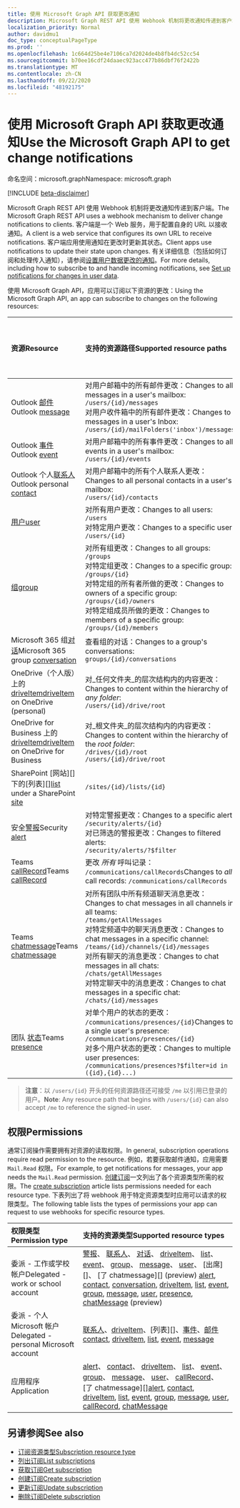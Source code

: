 ```yaml
---
title: 使用 Microsoft Graph API 获取更改通知
description: Microsoft Graph REST API 使用 Webhook 机制将更改通知传递到客户端。 客户端是一个 Web 服务，用于配置自身的 URL 以接收通知。 客户端应用使用通知在更改时更新其状态。 有关详细信息（包括如何订阅和处理传入通知），请参阅“设置用户数据更改的通知”。
localization_priority: Normal
author: davidmu1
doc_type: conceptualPageType
ms.prod: ''
ms.openlocfilehash: 1c664d25be4e7106ca7d2024de4b8fb4dc52cc54
ms.sourcegitcommit: b70ee16cdf24daaec923acc477b86dbf76f2422b
ms.translationtype: MT
ms.contentlocale: zh-CN
ms.lasthandoff: 09/22/2020
ms.locfileid: "48192175"
---
```

# <a name="use-the-microsoft-graph-api-to-get-change-notifications"></a><span data-ttu-id="9c9d6-106">使用 Microsoft Graph API 获取更改通知</span><span class="sxs-lookup"><span data-stu-id="9c9d6-106">Use the Microsoft Graph API to get change notifications</span></span>

<span data-ttu-id="9c9d6-107">命名空间：microsoft.graph</span><span class="sxs-lookup"><span data-stu-id="9c9d6-107">Namespace: microsoft.graph</span></span>

[!INCLUDE [beta-disclaimer](../../includes/beta-disclaimer.md)]

<span data-ttu-id="9c9d6-108">Microsoft Graph REST API 使用 Webhook 机制将更改通知传递到客户端。</span><span class="sxs-lookup"><span data-stu-id="9c9d6-108">The Microsoft Graph REST API uses a webhook mechanism to deliver change notifications to clients.</span></span> <span data-ttu-id="9c9d6-109">客户端是一个 Web 服务，用于配置自身的 URL 以接收通知。</span><span class="sxs-lookup"><span data-stu-id="9c9d6-109">A client is a web service that configures its own URL to receive notifications.</span></span> <span data-ttu-id="9c9d6-110">客户端应用使用通知在更改时更新其状态。</span><span class="sxs-lookup"><span data-stu-id="9c9d6-110">Client apps use notifications to update their state upon changes.</span></span> <span data-ttu-id="9c9d6-111">有关详细信息（包括如何订阅和处理传入通知），请参阅[设置用户数据更改的通知](/graph/webhooks)。</span><span class="sxs-lookup"><span data-stu-id="9c9d6-111">For more details, including how to subscribe to and handle incoming notifications, see [Set up notifications for changes in user data](/graph/webhooks).</span></span>

<span data-ttu-id="9c9d6-112">使用 Microsoft Graph API，应用可以订阅以下资源的更改：</span><span class="sxs-lookup"><span data-stu-id="9c9d6-112">Using the Microsoft Graph API, an app can subscribe to changes on the following resources:</span></span>

| <span data-ttu-id="9c9d6-113">**资源**</span><span class="sxs-lookup"><span data-stu-id="9c9d6-113">**Resource**</span></span> | <span data-ttu-id="9c9d6-114">**支持的资源路径**</span><span class="sxs-lookup"><span data-stu-id="9c9d6-114">**Supported resource paths**</span></span> | <span data-ttu-id="9c9d6-115">**可包含在通知中的资源数据**</span><span class="sxs-lookup"><span data-stu-id="9c9d6-115">**Resource data can be included in notifications**</span></span>                  |
|:----------------|:------------|:-----------------------------------------|
| <span data-ttu-id="9c9d6-116">Outlook [邮件][]</span><span class="sxs-lookup"><span data-stu-id="9c9d6-116">Outlook [message][]</span></span> | <span data-ttu-id="9c9d6-117">对用户邮箱中的所有邮件更改：</span><span class="sxs-lookup"><span data-stu-id="9c9d6-117">Changes to all messages in a user's mailbox:</span></span> <br>`/users/{id}/messages`<br><span data-ttu-id="9c9d6-118">对用户收件箱中的所有邮件更改：</span><span class="sxs-lookup"><span data-stu-id="9c9d6-118">Changes to messages in a user's Inbox:</span></span><br>`/users/{id}/mailFolders('inbox')/messages` | <span data-ttu-id="9c9d6-119">否</span><span class="sxs-lookup"><span data-stu-id="9c9d6-119">No</span></span> |
| <span data-ttu-id="9c9d6-120">Outlook [事件][]</span><span class="sxs-lookup"><span data-stu-id="9c9d6-120">Outlook [event][]</span></span> | <span data-ttu-id="9c9d6-121">对用户邮箱中的所有事件更改：</span><span class="sxs-lookup"><span data-stu-id="9c9d6-121">Changes to all events in a user's mailbox:</span></span><br>`/users/{id}/events` | <span data-ttu-id="9c9d6-122">否</span><span class="sxs-lookup"><span data-stu-id="9c9d6-122">No</span></span> |
| <span data-ttu-id="9c9d6-123">Outlook 个人[联系人][]</span><span class="sxs-lookup"><span data-stu-id="9c9d6-123">Outlook personal [contact][]</span></span> | <span data-ttu-id="9c9d6-124">对用户邮箱中的所有个人联系人更改：</span><span class="sxs-lookup"><span data-stu-id="9c9d6-124">Changes to all personal contacts in a user's mailbox:</span></span><br>`/users/{id}/contacts` | <span data-ttu-id="9c9d6-125">否</span><span class="sxs-lookup"><span data-stu-id="9c9d6-125">No</span></span> |
| <span data-ttu-id="9c9d6-126">[用户][]</span><span class="sxs-lookup"><span data-stu-id="9c9d6-126">[user][]</span></span> | <span data-ttu-id="9c9d6-127">对所有用户更改：</span><span class="sxs-lookup"><span data-stu-id="9c9d6-127">Changes to all users:</span></span><br>`/users` <br><span data-ttu-id="9c9d6-128">对特定用户更改：</span><span class="sxs-lookup"><span data-stu-id="9c9d6-128">Changes to a specific user:</span></span><br>`/users/{id}`| <span data-ttu-id="9c9d6-129">否</span><span class="sxs-lookup"><span data-stu-id="9c9d6-129">No</span></span> |
| <span data-ttu-id="9c9d6-130">[组][]</span><span class="sxs-lookup"><span data-stu-id="9c9d6-130">[group][]</span></span> | <span data-ttu-id="9c9d6-131">对所有组更改：</span><span class="sxs-lookup"><span data-stu-id="9c9d6-131">Changes to all groups:</span></span><br>`/groups` <br><span data-ttu-id="9c9d6-132">对特定组更改：</span><span class="sxs-lookup"><span data-stu-id="9c9d6-132">Changes to a specific group:</span></span><br>`/groups/{id}`<br><span data-ttu-id="9c9d6-133">对特定组的所有者所做的更改：</span><span class="sxs-lookup"><span data-stu-id="9c9d6-133">Changes to owners of a specific group:</span></span><br>`/groups/{id}/owners`<br><span data-ttu-id="9c9d6-134">对特定组成员所做的更改：</span><span class="sxs-lookup"><span data-stu-id="9c9d6-134">Changes to members of a specific group:</span></span><br>`/groups/{id}/members` | <span data-ttu-id="9c9d6-135">否</span><span class="sxs-lookup"><span data-stu-id="9c9d6-135">No</span></span> |
| <span data-ttu-id="9c9d6-136">Microsoft 365 组[对话][]</span><span class="sxs-lookup"><span data-stu-id="9c9d6-136">Microsoft 365 group [conversation][]</span></span> | <span data-ttu-id="9c9d6-137">查看组的对话：</span><span class="sxs-lookup"><span data-stu-id="9c9d6-137">Changes to a group's conversations:</span></span><br>`groups/{id}/conversations` | <span data-ttu-id="9c9d6-138">否</span><span class="sxs-lookup"><span data-stu-id="9c9d6-138">No</span></span> |
| <span data-ttu-id="9c9d6-139">OneDrive（个人版）上的 [driveItem][]</span><span class="sxs-lookup"><span data-stu-id="9c9d6-139">[driveItem][] on OneDrive (personal)</span></span> | <span data-ttu-id="9c9d6-140">对_任何文件夹_的层次结构内的内容更改：</span><span class="sxs-lookup"><span data-stu-id="9c9d6-140">Changes to content within the hierarchy of _any folder_:</span></span><br>`/users/{id}/drive/root` | <span data-ttu-id="9c9d6-141">否</span><span class="sxs-lookup"><span data-stu-id="9c9d6-141">No</span></span> |
| <span data-ttu-id="9c9d6-142">OneDrive for Business 上的 [driveItem][]</span><span class="sxs-lookup"><span data-stu-id="9c9d6-142">[driveItem][] on OneDrive for Business</span></span> | <span data-ttu-id="9c9d6-143">对_根文件夹_的层次结构内的内容更改：</span><span class="sxs-lookup"><span data-stu-id="9c9d6-143">Changes to content within the hierarchy of the _root folder_:</span></span><br>`/drives/{id}/root`<br> `/users/{id}/drive/root` | <span data-ttu-id="9c9d6-144">否</span><span class="sxs-lookup"><span data-stu-id="9c9d6-144">No</span></span> |
| <span data-ttu-id="9c9d6-145">SharePoint [网站][]下的[列表][]</span><span class="sxs-lookup"><span data-stu-id="9c9d6-145">[list][] under a SharePoint [site][]</span></span> | `/sites/{id}/lists/{id}` | <span data-ttu-id="9c9d6-146">否</span><span class="sxs-lookup"><span data-stu-id="9c9d6-146">No</span></span> |
| <span data-ttu-id="9c9d6-147">安全[警报][]</span><span class="sxs-lookup"><span data-stu-id="9c9d6-147">Security [alert][]</span></span> | <span data-ttu-id="9c9d6-148">对特定警报更改：</span><span class="sxs-lookup"><span data-stu-id="9c9d6-148">Changes to a specific alert:</span></span><br>`/security/alerts/{id}` <br><span data-ttu-id="9c9d6-149">对已筛选的警报更改：</span><span class="sxs-lookup"><span data-stu-id="9c9d6-149">Changes to filtered alerts:</span></span><br> `/security/alerts/?$filter`| <span data-ttu-id="9c9d6-150">否</span><span class="sxs-lookup"><span data-stu-id="9c9d6-150">No</span></span> |
| <span data-ttu-id="9c9d6-151">Teams [callRecord][]</span><span class="sxs-lookup"><span data-stu-id="9c9d6-151">Teams [callRecord][]</span></span> | <span data-ttu-id="9c9d6-152">更改 _所有_ 呼叫记录： `/communications/callRecords`</span><span class="sxs-lookup"><span data-stu-id="9c9d6-152">Changes to _all_ call records: `/communications/callRecords`</span></span> | <span data-ttu-id="9c9d6-153">否</span><span class="sxs-lookup"><span data-stu-id="9c9d6-153">No</span></span> |
| <span data-ttu-id="9c9d6-154">Teams [chatmessage][]</span><span class="sxs-lookup"><span data-stu-id="9c9d6-154">Teams [chatmessage][]</span></span> | <span data-ttu-id="9c9d6-155">对所有团队中所有频道聊天消息更改：</span><span class="sxs-lookup"><span data-stu-id="9c9d6-155">Changes to chat messages in all channels in all teams:</span></span><br>`/teams/getAllMessages` <br><span data-ttu-id="9c9d6-156">对特定频道中的聊天消息更改：</span><span class="sxs-lookup"><span data-stu-id="9c9d6-156">Changes to chat messages in a specific channel:</span></span><br>`/teams/{id}/channels/{id}/messages`<br><span data-ttu-id="9c9d6-157">对所有聊天的消息更改：</span><span class="sxs-lookup"><span data-stu-id="9c9d6-157">Changes to chat messages in all chats:</span></span><br>`/chats/getAllMessages` <br><span data-ttu-id="9c9d6-158">对特定聊天中的消息更改：</span><span class="sxs-lookup"><span data-stu-id="9c9d6-158">Changes to chat messages in a specific chat:</span></span><br>`/chats/{id}/messages` | <span data-ttu-id="9c9d6-159">是</span><span class="sxs-lookup"><span data-stu-id="9c9d6-159">Yes</span></span> |
| <span data-ttu-id="9c9d6-160">团队 [状态][]</span><span class="sxs-lookup"><span data-stu-id="9c9d6-160">Teams [presence][]</span></span> | <span data-ttu-id="9c9d6-161">对单个用户的状态的更改： `/communications/presences/{id}`</span><span class="sxs-lookup"><span data-stu-id="9c9d6-161">Changes to a single user's presence: `/communications/presences/{id}`</span></span> <br> <span data-ttu-id="9c9d6-162">对多个用户状态的更改：</span><span class="sxs-lookup"><span data-stu-id="9c9d6-162">Changes to multiple user presences:</span></span><br> `/communications/presences?$filter=id in ({id},{id}...)` | <span data-ttu-id="9c9d6-163">是</span><span class="sxs-lookup"><span data-stu-id="9c9d6-163">Yes</span></span> |

> <span data-ttu-id="9c9d6-164">**注意**：以 `/users/{id}` 开头的任何资源路径还可接受 `/me` 以引用已登录的用户。</span><span class="sxs-lookup"><span data-stu-id="9c9d6-164">**Note**: Any resource path that begins with `/users/{id}` can also accept `/me` to reference the signed-in user.</span></span>

## <a name="permissions"></a><span data-ttu-id="9c9d6-165">权限</span><span class="sxs-lookup"><span data-stu-id="9c9d6-165">Permissions</span></span>

<span data-ttu-id="9c9d6-166">通常订阅操作需要拥有对资源的读取权限。</span><span class="sxs-lookup"><span data-stu-id="9c9d6-166">In general, subscription operations require read permission to the resource.</span></span> <span data-ttu-id="9c9d6-167">例如，若要获取邮件通知，应用需要 `Mail.Read` 权限。</span><span class="sxs-lookup"><span data-stu-id="9c9d6-167">For example, to get notifications for messages, your app needs the `Mail.Read` permission.</span></span> <span data-ttu-id="9c9d6-168">[创建订阅](../api/subscription-post-subscriptions.md)一文列出了各个资源类型所需的权限。</span><span class="sxs-lookup"><span data-stu-id="9c9d6-168">The [create subscription](../api/subscription-post-subscriptions.md) article lists permissions needed for each resource type.</span></span> <span data-ttu-id="9c9d6-169">下表列出了将 webhook 用于特定资源类型时应用可以请求的权限类型。</span><span class="sxs-lookup"><span data-stu-id="9c9d6-169">The following table lists the types of permissions your app can request to use webhooks for specific resource types.</span></span>

| <span data-ttu-id="9c9d6-170">权限类型</span><span class="sxs-lookup"><span data-stu-id="9c9d6-170">Permission type</span></span>                        | <span data-ttu-id="9c9d6-171">支持的资源类型</span><span class="sxs-lookup"><span data-stu-id="9c9d6-171">Supported resource types</span></span>                                                      |
| :------------------------------------- | :------------------------------------------------------------------------------------ |
| <span data-ttu-id="9c9d6-172">委派 - 工作或学校帐户</span><span class="sxs-lookup"><span data-stu-id="9c9d6-172">Delegated - work or school account</span></span>     | <span data-ttu-id="9c9d6-173">[警报][]、 [联系人][]、 [对话][]、 [driveItem][]、 [list][]、 [event][]、 [group][]、 [message][]、 [user][]、 [出席][]、 [了 chatmessage][] (preview) </span><span class="sxs-lookup"><span data-stu-id="9c9d6-173">[alert][], [contact][], [conversation][], [driveItem][], [list][], [event][], [group][], [message][], [user][], [presence][], [chatMessage][] (preview)</span></span> |
| <span data-ttu-id="9c9d6-174">委派 - 个人 Microsoft 帐户</span><span class="sxs-lookup"><span data-stu-id="9c9d6-174">Delegated - personal Microsoft account</span></span> | <span data-ttu-id="9c9d6-175">[联系人][]、[driveItem][]、[列表][]、[事件][]、[邮件][]</span><span class="sxs-lookup"><span data-stu-id="9c9d6-175">[contact][], [driveItem][], [list][], [event][], [message][]</span></span>                                        |
| <span data-ttu-id="9c9d6-176">应用程序</span><span class="sxs-lookup"><span data-stu-id="9c9d6-176">Application</span></span>                            | <span data-ttu-id="9c9d6-177">[alert][]、 [contact][]、 [driveItem][]、 [list][]、 [event][]、 [group][]、 [message][]、 [user][]、 [callRecord][]、 [了 chatmessage][]</span><span class="sxs-lookup"><span data-stu-id="9c9d6-177">[alert][], [contact][], [driveItem][], [list][], [event][], [group][], [message][], [user][], [callRecord][], [chatMessage][]</span></span>|

## <a name="see-also"></a><span data-ttu-id="9c9d6-178">另请参阅</span><span class="sxs-lookup"><span data-stu-id="9c9d6-178">See also</span></span>

- [<span data-ttu-id="9c9d6-179">订阅资源类型</span><span class="sxs-lookup"><span data-stu-id="9c9d6-179">Subscription resource type</span></span>](subscription.md)
- [<span data-ttu-id="9c9d6-180">列出订阅</span><span class="sxs-lookup"><span data-stu-id="9c9d6-180">List subscriptions</span></span>](../api/subscription-list.md)
- [<span data-ttu-id="9c9d6-181">获取订阅</span><span class="sxs-lookup"><span data-stu-id="9c9d6-181">Get subscription</span></span>](../api/subscription-get.md)
- [<span data-ttu-id="9c9d6-182">创建订阅</span><span class="sxs-lookup"><span data-stu-id="9c9d6-182">Create subscription</span></span>](../api/subscription-post-subscriptions.md)
- [<span data-ttu-id="9c9d6-183">更新订阅</span><span class="sxs-lookup"><span data-stu-id="9c9d6-183">Update subscription</span></span>](../api/subscription-update.md)
- [<span data-ttu-id="9c9d6-184">删除订阅</span><span class="sxs-lookup"><span data-stu-id="9c9d6-184">Delete subscription</span></span>](../api/subscription-delete.md)

[chatMessage]: ./chatmessage.md
[联系人]: ./contact.md
[contact]: ./contact.md
[对话]: ./conversation.md
[conversation]: ./conversation.md
[driveItem]: ./driveitem.md
[list]: ./list.md
[site]: ./site.md
[事件]: ./event.md
[event]: ./event.md
[组]: ./group.md
[group]: ./group.md
[邮件]: ./message.md
[message]: ./message.md
[用户]: ./user.md
[user]: ./user.md
[callRecord]: ./callrecords-callrecord.md
[警报]: ./alert.md
[alert]: ./alert.md
[状态]: ./presence.md
[presence]: ./presence.md


